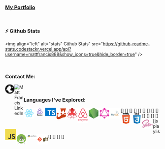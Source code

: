 ### [My Portfolio][website]

<br/>

### :zap: Github Stats

<img align="left" alt="stats" Github Stats" src="https://github-readme-stats.codestackr.vercel.app/api?username=mattfrancis888&show_icons=true&hide_border=true" />

<br/>

### Contact Me:

[<img align="left" alt="codeSTACKr.com" width="30px" src="https://raw.githubusercontent.com/iconic/open-iconic/master/svg/globe.svg" />][website]

[<img align="left" alt=" Matt Francis LinkedIn" width="30px" src="https://cdn.jsdelivr.net/npm/simple-icons@v3/icons/linkedin.svg" />][linkedin]

<br />

### Languages I've Explored:

[<img align="left" alt="React" width="35px" src="https://raw.githubusercontent.com/github/explore/80688e429a7d4ef2fca1e82350fe8e3517d3494d/topics/react/react.png" />]
[<img align="left" alt="Redux" width="35px" src="readmeImg/redux.png" />]
[<img align="left" alt="Typescript" width="35px" src="readmeImg/typescript.png" />]
[<img align="left" alt="Jest" width="35px" src="readmeImg/jest.png" />]
[<img align="left" alt="React-Testing-Library" width="35px" src="readmeImg/rtl.png" />]
[<img align="left" alt="Enzyme" width="35px" src="readmeImg/enzyme.png" />]
[<img align="left" alt="Node.js" width="35px" src="https://raw.githubusercontent.com/github/explore/80688e429a7d4ef2fca1e82350fe8e3517d3494d/topics/nodejs/nodejs.png" />]
[<img align="left" alt="GraphQL" width="35px" src="https://raw.githubusercontent.com/github/explore/80688e429a7d4ef2fca1e82350fe8e3517d3494d/topics/graphql/graphql.png" />]
[<img align="left" alt="MySQL" width="35px" src="https://raw.githubusercontent.com/github/explore/80688e429a7d4ef2fca1e82350fe8e3517d3494d/topics/mysql/mysql.png" />]
[<img align="left" alt="HTML5" width="35px" src="https://raw.githubusercontent.com/github/explore/80688e429a7d4ef2fca1e82350fe8e3517d3494d/topics/html/html.png" />]
[<img align="left" alt="CSS3" width="35px" src="https://raw.githubusercontent.com/github/explore/80688e429a7d4ef2fca1e82350fe8e3517d3494d/topics/css/css.png" />]
[<img align="left" alt="Sass" width="35px" src="https://raw.githubusercontent.com/github/explore/80688e429a7d4ef2fca1e82350fe8e3517d3494d/topics/sass/sass.png" />]
[<img align="left" alt="JavaScript" width="35px" src="https://raw.githubusercontent.com/github/explore/80688e429a7d4ef2fca1e82350fe8e3517d3494d/topics/javascript/javascript.png" />][jsplaylist]
[<img align="left" alt="Android Studio" width="35px" src="readmeImg/androidStudio.png" />]
[<img align="left" alt="Python" width="35px" src="readmeImg/python.png" />]
[<img align="left" alt="Git" width="35px" src="https://raw.githubusercontent.com/github/explore/80688e429a7d4ef2fca1e82350fe8e3517d3494d/topics/git/git.png" />]

<br />

[website]: https://mattfrancis888.github.io/portfolio/
[linkedin]: https://www.linkedin.com/in/matthew-francis-b9b1b31a2/
